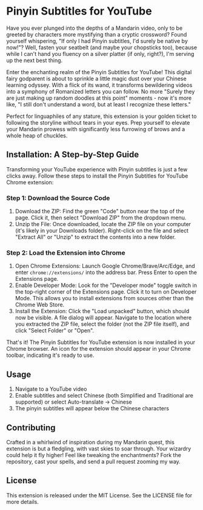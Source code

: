 # Pinyin Subtitles for YouTube

Have you ever plunged into the depths of a Mandarin video, only to be greeted by characters more mystifying than a cryptic crossword? Found yourself whispering, "If only I had Pinyin subtitles, I'd surely be native by now!"? Well, fasten your seatbelt (and maybe your chopsticks too), because while I can't hand you fluency on a silver platter (if only, right?), I'm serving up the next best thing.

Enter the enchanting realm of the Pinyin Subtitles for YouTube! This digital fairy godparent is about to sprinkle a little magic dust over your Chinese learning odyssey. With a flick of its wand, it transforms bewildering videos into a symphony of Romanized letters you can follow. No more "Surely they are just making up random doodles at this point" moments - now it's more like, "I still don't understand a word, but at least I recognize these letters."

Perfect for linguaphiles of any stature, this extension is your golden ticket to following the storyline without tears in your eyes. Prep yourself to elevate your Mandarin prowess with significantly less furrowing of brows and a whole heap of chuckles.

## Installation: A Step-by-Step Guide

Transforming your YouTube experience with Pinyin subtitles is just a few clicks away. Follow these steps to install the Pinyin Subtitles for YouTube Chrome extension:

### Step 1: Download the Source Code

1. Download the ZIP: Find the green "Code" button near the top of the page. Click it, then select "Download ZIP" from the dropdown menu.
2. Unzip the File: Once downloaded, locate the ZIP file on your computer (it's likely in your Downloads folder). Right-click on the file and select "Extract All" or "Unzip" to extract the contents into a new folder.

### Step 2: Load the Extension into Chrome

1. Open Chrome Extensions: Launch Google Chrome/Brave/Arc/Edge, and enter `chrome://extensions/` into the address bar. Press Enter to open the Extensions page.
2. Enable Developer Mode: Look for the "Developer mode" toggle switch in the top-right corner of the Extensions page. Click it to turn on Developer Mode. This allows you to install extensions from sources other than the Chrome Web Store.
3. Install the Extension: Click the "Load unpacked" button, which should now be visible. A file dialog will appear. Navigate to the location where you extracted the ZIP file, select the folder (not the ZIP file itself), and click "Select Folder" or "Open".

That's it! The Pinyin Subtitles for YouTube extension is now installed in your Chrome browser. An icon for the extension should appear in your Chrome toolbar, indicating it's ready to use.

## Usage

1. Navigate to a YouTube video
2. Enable subtitles and select Chinese (both Simplified and Traditional are supported) or select Auto-translate -> Chinese
3. The pinyin subtitles will appear below the Chinese characters

## Contributing

Crafted in a whirlwind of inspiration during my Mandarin quest, this extension is but a fledgling, with vast skies to soar through. Your wizardry could help it fly higher! Feel like tweaking the enchantments? Fork the repository, cast your spells, and send a pull request zooming my way.

## License

This extension is released under the MIT License. See the LICENSE file for more details.
